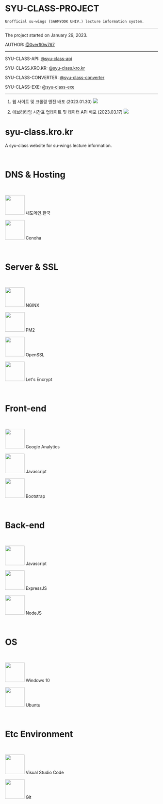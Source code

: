 # SYU-CLASS-PROJECT

`Unofficial su-wings (SAHMYOOK UNIV.) lecture information system.`

---

The project started on January 29, 2023.

AUTHOR: [@0verfl0w767](https://github.com/0verfl0w767)

---

SYU-CLASS-API: [@syu-class-api](https://github.com/0verfl0w767/syu-class-api)

SYU-CLASS.KRO.KR: [@syu-class.kro.kr](https://github.com/0verfl0w767/syu-class.kro.kr)

SYU-CLASS-CONVERTER: [@syu-class-converter](https://github.com/0verfl0w767/syu-class-converter)

SYU-CLASS-EXE: [@syu-class-exe](https://github.com/0verfl0w767/syu-class-exe)

---

1. 웹 사이트 및 크롤링 엔진 배포 (2023.01.30)
   <img src="https://user-images.githubusercontent.com/98698629/229348559-2e23d8b8-69f3-41d4-95ad-e31c1444e4fc.jpg" />

2. 에브리타임 시간표 업데이트 및 데이터 API 배포 (2023.03.17)
   <img src="https://user-images.githubusercontent.com/98698629/229348480-21ce4ed6-8499-4a2c-a76d-103009f164fb.jpg"/>

# syu-class.kro.kr

A syu-class website for su-wings lecture information.

<br>

# DNS & Hosting

<br>

<img height="64" width="64" src="" /> 내도메인.한국

<img height="64" width="64" src="https://conoha.jp/common_38448/images/logo_conoha.svg" /> Conoha

<br>

# Server & SSL

<br>

<img height="64" width="64" src="https://cdn.simpleicons.org/NGINX/" /> NGINX

<img height="64" width="64" src="https://cdn.simpleicons.org/PM2/" /> PM2

<img height="64" width="64" src="https://cdn.simpleicons.org/OpenSSL/" /> OpenSSL

<img height="64" width="64" src="https://cdn.simpleicons.org/LetsEncrypt/" /> Let's Encrypt

<br>

# Front-end

<br>

<img height="64" width="64" src="https://cdn.simpleicons.org/googleanalytics/" /> Google Analytics

<img height="64" width="64" src="https://cdn.simpleicons.org/Javascript/" /> Javascript

<img height="64" width="64" src="https://cdn.simpleicons.org/Bootstrap/" /> Bootstrap

<br>

# Back-end

<br>

<img height="64" width="64" src="https://cdn.simpleicons.org/Javascript/" /> Javascript

<img height="64" width="64" src="https://cdn.simpleicons.org/Express/" /> ExpressJS

<img height="64" width="64" src="https://cdn.simpleicons.org/Node.js/" /> NodeJS

<br>

# OS

<br>

<img height="64" width="64" src="https://cdn.simpleicons.org/Windows/" /> Windows 10

<img height="64" width="64" src="https://cdn.simpleicons.org/Ubuntu/" /> Ubuntu

<br>

# Etc Environment

<br>

<img height="64" width="64" src="https://cdn.simpleicons.org/VisualStudioCode/" /> Visual Studio Code

<img height="64" width="64" src="https://cdn.simpleicons.org/Git/" /> Git

<br>
